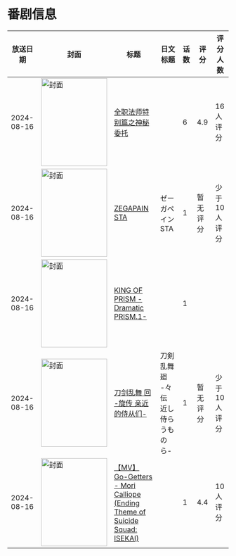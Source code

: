 # 番剧信息

|放送日期|封面|标题|日文标题|话数|评分|评分人数|
|---|---|---|---|---|---|---|
|2024-08-16|<img src="//lain.bgm.tv/pic/cover/c/b2/63/449339_KuWNV.jpg" alt="封面" style="width:150px;height:200px;object-fit:cover;">|[全职法师特别篇之神秘委托](https://bangumi.tv/subject/449339)||6|4.9|16人评分|
|2024-08-16|<img src="//lain.bgm.tv/pic/cover/c/92/d4/452392_09d4M.jpg" alt="封面" style="width:150px;height:200px;object-fit:cover;">|[ZEGAPAIN STA](https://bangumi.tv/subject/452392)|ゼーガペイン STA|1|暂无评分|少于10人评分|
|2024-08-16|<img src="//lain.bgm.tv/pic/cover/c/cf/49/486477_r8adY.jpg" alt="封面" style="width:150px;height:200px;object-fit:cover;">|[KING OF PRISM -Dramatic PRISM.1-](https://bangumi.tv/subject/486477)||1|||
|2024-08-16|<img src="//lain.bgm.tv/pic/cover/c/b3/1e/495674_PR772.jpg" alt="封面" style="width:150px;height:200px;object-fit:cover;">|[刀剑乱舞 回 -旋传 亲近的侍从们-](https://bangumi.tv/subject/495674)|刀剣乱舞 廻 -々伝 近し侍らうものら-|1|暂无评分|少于10人评分|
|2024-08-16|<img src="//lain.bgm.tv/pic/cover/c/9b/06/512605_SRirz.jpg" alt="封面" style="width:150px;height:200px;object-fit:cover;">|[【MV】Go-Getters - Mori Calliope (Ending Theme of Suicide Squad: ISEKAI)](https://bangumi.tv/subject/512605)||1|4.4|10人评分|
